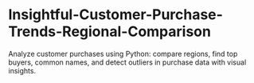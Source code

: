 # Insightful-Customer-Purchase-Trends-Regional-Comparison
Analyze customer purchases using Python: compare regions, find top buyers, common names, and detect outliers in purchase data with visual insights.
